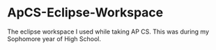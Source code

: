 # ApCS-Eclipse-Workspace
The eclipse workspace I used while taking AP CS. This was during my Sophomore year of High School.
